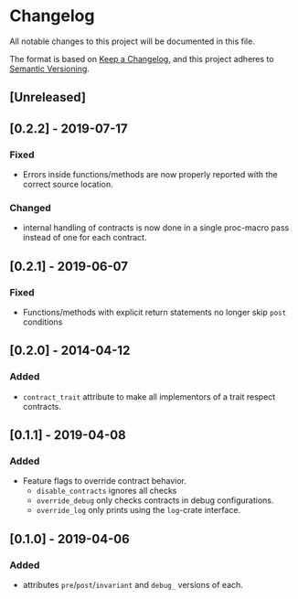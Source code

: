  # Changelog
All notable changes to this project will be documented in this file.

The format is based on [Keep a Changelog](https://keepachangelog.com/en/1.0.0/),
and this project adheres to [Semantic Versioning](https://semver.org/spec/v2.0.0.html).

## [Unreleased]

## [0.2.2] - 2019-07-17
### Fixed
- Errors inside functions/methods are now properly reported with the correct source location.
### Changed
- internal handling of contracts is now done in a single proc-macro pass instead of one for each contract.

## [0.2.1] - 2019-06-07
### Fixed
- Functions/methods with explicit return statements no longer skip `post` conditions

## [0.2.0] - 2014-04-12
### Added
- `contract_trait` attribute to make all implementors of a trait respect contracts.

## [0.1.1] - 2019-04-08
### Added
- Feature flags to override contract behavior.
  - `disable_contracts` ignores all checks
  - `override_debug` only checks contracts in debug configurations.
  - `override_log` only prints using the `log`-crate interface.

## [0.1.0] - 2019-04-06
### Added
- attributes `pre`/`post`/`invariant` and `debug_` versions of each.












